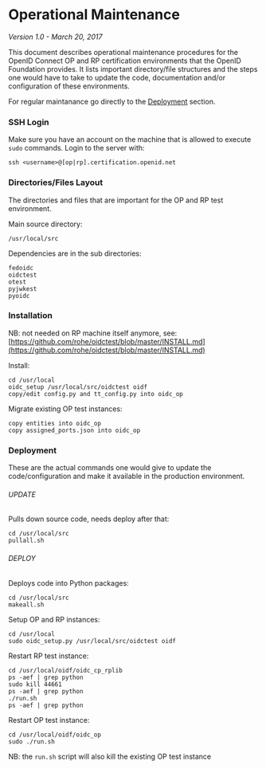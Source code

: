 # Operational Maintenance

*Version 1.0 - March 20, 2017*

This document describes operational maintenance procedures for the OpenID Connect OP and RP certification environments
that the OpenID Foundation provides. It lists important directory/file structures and the steps one would have to take
to update the code, documentation and/or configuration of these environments.

For regular maintanance go directly to the [Deployment](#deployment) section.

### SSH Login

Make sure you have an account on the machine that is allowed to execute `sudo` commands. Login to the server with:
````shell
ssh <username>@[op|rp].certification.openid.net
````

### Directories/Files Layout
The directories and files that are important for the OP and RP test environment.

Main source directory:
````
/usr/local/src
````

Dependencies are in the sub directories:
````
fedoidc
oidctest
otest
pyjwkest
pyoidc
````

### Installation

NB: not needed on RP machine itself anymore, see:  
[https://github.com/rohe/oidctest/blob/master/INSTALL.md](https://github.com/rohe/oidctest/blob/master/INSTALL.md)

Install:
````
cd /usr/local
oidc_setup /usr/local/src/oidctest oidf
copy/edit config.py and tt_config.py into oidc_op
````

Migrate existing OP test instances:
````
copy entities into oidc_op
copy assigned_ports.json into oidc_op
````

### Deployment
These are the actual commands one would give to update the code/configuration and make it available in the production environment.

###### UPDATE
Pulls down source code, needs deploy after that:
````	
cd /usr/local/src
pullall.sh
````

###### DEPLOY
Deploys code into Python packages:
````
cd /usr/local/src
makeall.sh
````

Setup OP and RP instances:
````
cd /usr/local
sudo oidc_setup.py /usr/local/src/oidctest oidf
````

Restart RP test instance:
````
cd /usr/local/oidf/oidc_cp_rplib
ps -aef | grep python
sudo kill 44661
ps -aef | grep python
./run.sh 
ps -aef | grep python
````

Restart OP test instance:
````
cd /usr/local/oidf/oidc_op
sudo ./run.sh
````
NB: the `run.sh` script will also kill the existing OP test instance
